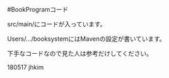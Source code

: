 #BookProgramコード

  src/main/にコードが入っています。

  Users/.../booksystemにはMavenの設定が書いています。

  下手なコードなので見た人は参考だけしてください。

  180517 jhkim
